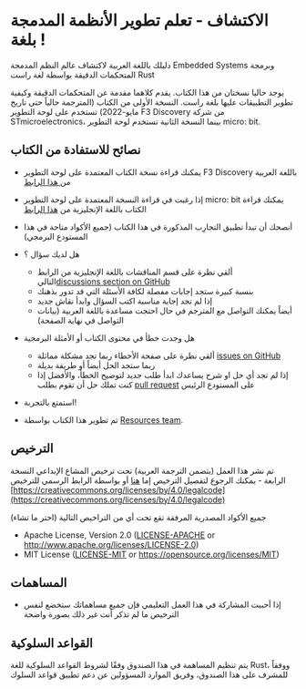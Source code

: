 # الاكتشاف - تعلم تطوير اﻷنظمة المدمجة بلغة !

دليلك باللغة العربية لاكتشاف عالم النظم المدمجة Embedded Systems وبرمجة المتحكمات الدقيقة بواسطة لغة راست Rust


يوجد حاليا نسختان من هذا الكتاب. يقدم كلاهما مقدمة عن المتحكمات الدقيقة وكيفية تطوير التطبيقات عليها بلغة راست. النسخة اﻷولى من الكتاب (المترجمة حالياً حتى تاريخ مايو-2022) تستخدم على لوحة التطوير F3 Discovery من شركة STmicroelectronics، بينما النسخة الثانية تستخدم لوحة التطوير micro: bit.


## نصائح للاستفادة من الكتاب

* يمكنك قراءة نسخة الكتاب المعتمدة على لوحة التطوير F3 Discovery باللغة العربية من[ هذا الرابط](https://github.com/abdallah-ali-abdallah/discovery-embedded-rust-arabic)
* إذا رغبت في قراءة النسخة المعتمدة على لوحة التطوير micro: bit يمكنك قراءة الكتاب باللغة اﻹنجليزية من [هذا الرابط](https://docs.rust-embedded.org/discovery/microbit)
* أنصحك أن تبدأ  تطبيق التجارِب المذكورة في هذا الكتاب (جميع الأكواد متاحة في هذا المستودع البرمجي)
*   هل لديك سؤال ؟

    * ألقي نظرة على قسم المناقشات باللغة اﻹنجليزية من الرابط التالي[discussions section on GitHub](https://github.com/rust-embedded/discovery/discussions)&#x20;
    * بنسبة كبيرة ستجد إجابات مفصلة لكافة اﻷسئلة التي قد تدور بذهنك
    * إذا لم تجد إجابة مناسبة اكتب السؤال وابدأ نقاش جديد
    * أيضاً يمكنك التواصل مع المترجم في حال احتجت مساعدة باللغة العربية (بيانات التواصل في نهاية الصفحة)


* هل وجدت خطأ في محتوى الكتاب أو اﻷمثلة البرمجية
  * ألقي نظرة على صفحة اﻷخطاء ربما تجد مشكلة مماثلة [issues on GitHub](https://github.com/rust-embedded/discovery/issues)
  * ربما ستجد الحل أيضاً أو طريقة بديلة&#x20;
  * إذا لم تجد  أي حل او شرح يساعدك ابدأ طلب جديد لتوضيح الخطأ، واﻷفضل إذا كنت تملك حل أن تقوم بطلب  [pull request](https://github.com/rust-embedded/discovery/pulls)  على المستودع الرئيس
* استمتع بالتجربة!
* تم تطوير هذا الكتاب بواسطة [Resources team](https://github.com/rust-embedded/wg#the-resources-team).



## الترخيص

تم نشر هذا العمل (يتضمن الترجمة العربية) تحت ترخيص المشاع اﻹبداعي النسخة الرابعة - يمكنك الرجوع لتفصيل الترخيص إما [هنا](LICENSE-CC-BY) أو بواسطة الرابط الرسمي للترخيص [https://creativecommons.org/licenses/by/4.0/legalcode](https://creativecommons.org/licenses/by/4.0/legalcode)

جميع اﻷكواد المصدرية المرفقة تقع تحت أي من التراخيص التالية (اختر ما تشاء)

* Apache License, Version 2.0 ([LICENSE-APACHE](LICENSE-APACHE/) or http://www.apache.org/licenses/LICENSE-2.0)
* MIT License ([LICENSE-MIT](LICENSE-MIT/) or https://opensource.org/licenses/MIT)

## المساهمات

* إذا أحببت المشاركة في هذا العمل التعليمي فإن جميع مساهماتك ستخضع لنفس الترخيص ما لم تذكر أنت غير ذلك بصورة واضحة

## القواعد السلوكية

&#x20;يتم تنظيم المساهمة في هذا الصندوق وفقًا لشروط القواعد السلوكية للغة Rust، ووفقاً للمشرف على هذا الصندوق، وفريق الموارد  المسؤولين عن دعم تطبيق قواعد السلوك
